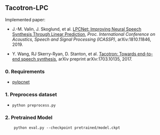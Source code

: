 ## Tacotron-LPC

Implemented paper:
- J.-M. Valin, J. Skoglund, et al. [LPCNet: Improving Neural Speech Synthesis Through Linear Prediction](https://jmvalin.ca/papers/lpcnet_icassp2019.pdf), *Proc. International Conference on Acoustics, Speech and Signal Processing (ICASSP)*, arXiv:1810.11846, 2019.

- Y. Wang, RJ Skerry-Ryan, D. Stanton, et al. [Tacotron: Towards end-to-end speech synthesis](https://arxiv.org/abs/1703.10135), arXiv preprint arXiv:1703.10135, 2017.

### 0. Requirements 
* [pylpcnet](https://github.com/IMLHF/pylpcnet)

### 1. Preprocess dataset
* `python preprocess.py`

### 2. Pretrained Model
```
    python eval.py --checkpoint pretrained/model.ckpt
```
